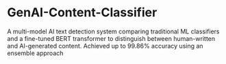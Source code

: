 # GenAI-Content-Classifier
A multi-model AI text detection system comparing traditional ML classifiers and a fine-tuned BERT transformer to distinguish between human-written and AI-generated content. Achieved up to 99.86% accuracy using an ensemble approach
